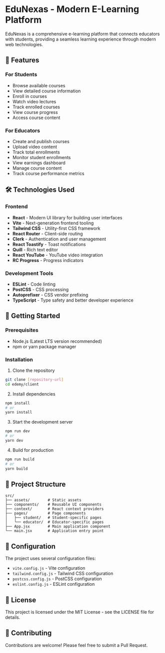 # EduNexas - Modern E-Learning Platform

EduNexas is a comprehensive e-learning platform that connects educators with students, providing a seamless learning experience through modern web technologies.

## 🌟 Features

### For Students
- Browse available courses
- View detailed course information
- Enroll in courses
- Watch video lectures
- Track enrolled courses
- View course progress
- Access course content

### For Educators
- Create and publish courses
- Upload video content
- Track total enrollments
- Monitor student enrollments
- View earnings dashboard
- Manage course content
- Track course performance metrics

## 🛠️ Technologies Used

### Frontend
- **React** - Modern UI library for building user interfaces
- **Vite** - Next-generation frontend tooling
- **Tailwind CSS** - Utility-first CSS framework
- **React Router** - Client-side routing
- **Clerk** - Authentication and user management
- **React Toastify** - Toast notifications
- **Quill** - Rich text editor
- **React YouTube** - YouTube video integration
- **RC Progress** - Progress indicators

### Development Tools
- **ESLint** - Code linting
- **PostCSS** - CSS processing
- **Autoprefixer** - CSS vendor prefixing
- **TypeScript** - Type safety and better developer experience

## 🚀 Getting Started

### Prerequisites
- Node.js (Latest LTS version recommended)
- npm or yarn package manager

### Installation

1. Clone the repository
```bash
git clone [repository-url]
cd edemy/client
```

2. Install dependencies
```bash
npm install
# or
yarn install
```

3. Start the development server
```bash
npm run dev
# or
yarn dev
```

4. Build for production
```bash
npm run build
# or
yarn build
```

## 📁 Project Structure

```
src/
├── assets/        # Static assets
├── components/    # Reusable UI components
├── context/       # React context providers
├── pages/         # Page components
│   ├── student/   # Student-specific pages
│   └── educator/  # Educator-specific pages
├── App.jsx        # Main application component
└── main.jsx       # Application entry point
```

## 🔧 Configuration

The project uses several configuration files:
- `vite.config.js` - Vite configuration
- `tailwind.config.js` - Tailwind CSS configuration
- `postcss.config.js` - PostCSS configuration
- `eslint.config.js` - ESLint configuration

## 📝 License

This project is licensed under the MIT License - see the LICENSE file for details.

## 👥 Contributing

Contributions are welcome! Please feel free to submit a Pull Request.
